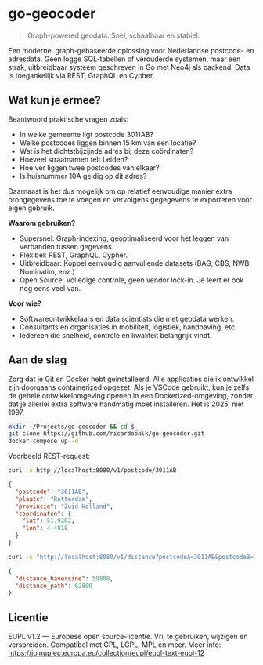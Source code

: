 # go-geocoder

> Graph-powered geodata. Snel, schaalbaar en stabiel.

Een moderne, graph-gebaseerde oplossing voor Nederlandse postcode- en adresdata. Geen logge SQL-tabellen of verouderde systemen, maar een strak, uitbreidbaar systeem geschreven in Go met Neo4j als backend. Data is toegankelijk via REST, GraphQL en Cypher.

## Wat kun je ermee?

Beantwoord praktische vragen zoals:

- In welke gemeente ligt postcode 3011AB?
- Welke postcodes liggen binnen 15 km van een locatie?
- Wat is het dichtstbijzijnde adres bij deze coördinaten?
- Hoeveel straatnamen telt Leiden?
- Hoe ver liggen twee postcodes van elkaar?
- Is huisnummer 10A geldig op dit adres?

Daarnaast is het dus mogelijk om op relatief eenvoudige manier extra brongegevens toe te voegen en vervolgens gegegevens te exporteren voor eigen gebruik.

**Waarom gebruiken?**
- Supersnel: Graph-indexing, geoptimaliseerd voor het leggen van verbanden tussen gegevens.
- Flexibel: REST, GraphQL, Cypher.
- Uitbreidbaar: Koppel eenvoudig aanvullende datasets (BAG, CBS, NWB, Nominatim, enz.)
- Open Source: Volledige controle, geen vendor lock-in. Je leert er ook nog eens veel van.

**Voor wie?**
- Softwareontwikkelaars en data scientists die met geodata werken.
- Consultants en organisaties in mobiliteit, logistiek, handhaving, etc.
- Iedereen die snelheid, controle en kwaliteit belangrijk vindt.

## Aan de slag

Zorg dat je Git en Docker hebt geinstalleerd. Alle applicaties die ik ontwikkel zijn doorgaans containerized opgezet. Als je VSCode gebruikt, kun je zelfs de gehele ontwikkelomgeving openen in een Dockerized-omgeving, zonder dat je allerlei extra software handmatig moet installeren. Het is 2025, niet 1997.

```sh
mkdir ~/Projects/go-geocoder && cd $_
git clone https://github.com/ricardobalk/go-geocoder.git
docker-compose up -d
```

Voorbeeld REST-request:

```sh
curl -s http://localhost:8080/v1/postcode/3011AB
```

```json
{
  "postcode": "3011AB",
  "plaats": "Rotterdam",
  "provincie": "Zuid-Holland",
  "coordinaten": {
    "lat": 51.9202,
    "lon": 4.4818
  }
}
```

```sh
curl -s "http://localhost:8080/v1/distance?postcodeA=3011AB&postcodeB=1012JS" 
```

```json
{
  "distance_haversine": 59800,
  "distance_path": 62800
}
```

## Licentie

EUPL v1.2 — Europese open source-licentie. Vrij te gebruiken, wijzigen en verspreiden. Compatibel met GPL, LGPL, MPL en meer. Meer info: https://joinup.ec.europa.eu/collection/eupl/eupl-text-eupl-12